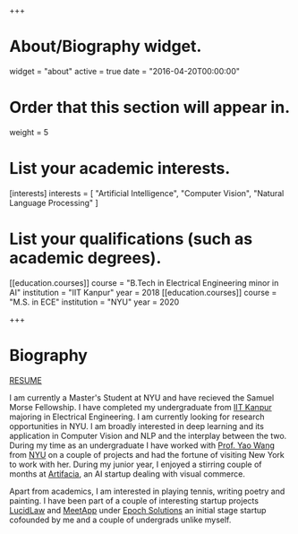 +++
# About/Biography widget.
widget = "about"
active = true
date = "2016-04-20T00:00:00"

# Order that this section will appear in.
weight = 5

# List your academic interests.
[interests]
  interests = [
    "Artificial Intelligence",
    "Computer Vision",
    "Natural Language Processing"
  ]

# List your qualifications (such as academic degrees).
[[education.courses]]
  course = "B.Tech in Electrical Engineering minor in AI"
  institution = "IIT Kanpur"
  year = 2018
[[education.courses]]
  course = "M.S. in ECE"
  institution = "NYU"
  year = 2020
 
+++

# Biography
[RESUME](https://drive.google.com/file/d/1kx4jBflWat1Go7ZFnAgz_oC5Cib6m_F6/view?usp=sharing)

I am currently a Master's Student at NYU and have recieved the Samuel Morse Fellowship. I have completed my undergraduate from [IIT Kanpur](http://iitk.ac.in) majoring in Electrical Engineering. I am currently looking for research opportunities in NYU. I am broadly interested in deep learning and its application in Computer Vision and NLP and the interplay between the two. During my time as an undergraduate I have worked with [Prof. Yao Wang](http://engineering.nyu.edu/people/yao-wang) from [NYU](http://nyu.edu) on a couple of projects and had the fortune of visiting New York to work with her. During my junior year, I enjoyed a stirring couple of months at [Artifacia](http://artifacia.com), an AI startup dealing with visual commerce. 

Apart from academics, I am interested in playing tennis, writing poetry and painting. I have been part of a couple of interesting startup projects [LucidLaw](http://lucidlaw.in) and [MeetApp](https://fb.com/realmeetapp) under [Epoch Solutions](https://epoch.solutions) an initial stage startup cofounded by me and a couple of undergrads unlike myself. 

